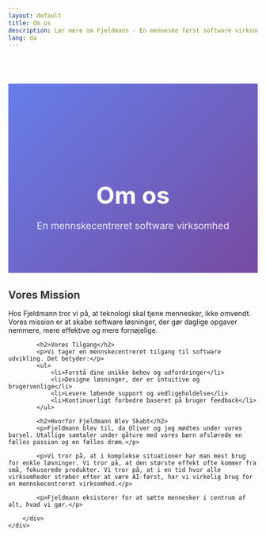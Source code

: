 ```yaml
---
layout: default
title: Om os
description: Lær mere om Fjeldmann - En menneske først software virksomhed
lang: da
---
```


<div class="page-header">
    <div class="container">
        <h1>Om os</h1>
        <p>En mennskecentreret software virksomhed</p>
    </div>
</div>

<div class="content-section">
    <div class="container">
        <div class="about-content">
            <h2>Vores Mission</h2>
            <p>Hos Fjeldmann tror vi på, at teknologi skal tjene mennesker, ikke omvendt. Vores mission er at skabe software løsninger, der gør daglige opgaver nemmere, mere effektive og mere fornøjelige.</p>
            
            <h2>Vores Tilgang</h2>
            <p>Vi tager en mennskecentreret tilgang til software udvikling. Det betyder:</p>
            <ul>
                <li>Forstå dine unikke behov og udfordringer</li>
                <li>Designe løsninger, der er intuitive og brugervenlige</li>
                <li>Levere løbende support og vedligeholdelse</li>
                <li>Kontinuerligt forbedre baseret på bruger feedback</li>
            </ul>
            
            <h2>Hvorfor Fjeldmann Blev Skabt</h2>
            <p>Fjeldmann blev til, da Oliver og jeg mødtes under vores barsel. Utallige samtaler under gåture med vores børn afslørede en fælles passion og en fælles drøm.</p>
            
            <p>Vi tror på, at i komplekse situationer har man mest brug for enkle løsninger. Vi tror på, at den største effekt ofte kommer fra små, fokuserede produkter. Vi tror på, at i en tid hvor alle virksomheder stræber efter at være AI-først, har vi virkelig brug for en mennskecentreret virksomhed.</p>
            
            <p>Fjeldmann eksisterer for at sætte mennesker i centrum af alt, hvad vi gør.</p>
        
        </div>
    </div>
</div>

<style>
.page-header {
    background: linear-gradient(135deg, #667eea 0%, #764ba2 100%);
    color: white;
    padding: 8rem 2rem 4rem;
    text-align: center;
    margin-top: 70px;
}

.page-header h1 {
    font-size: 3rem;
    margin-bottom: 1rem;
}

.page-header p {
    font-size: 1.2rem;
    opacity: 0.9;
}

.about-content h2 {
    color: #333;
    margin-top: 2rem;
    margin-bottom: 1rem;
}

.about-content ul {
    margin: 1rem 0;
    padding-left: 2rem;
}

.about-content li {
    margin-bottom: 0.5rem;
    line-height: 1.6;
}
</style>